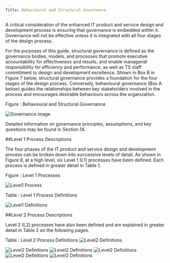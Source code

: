 ```yaml
---
Title: Behavioural and Structural Governance
---
```


A critical consideration of the enhanced IT product and service design and development process is ensuring that governance is embedded within it. Governance will not be effective unless it is integrated with all four stages of the design process.

For the purposes of this guide, structural governance is defined as the governance bodies, models, and processes that promote executive accountability for effectiveness and results, and enable managerial responsibility for efficiency and performance, as well as TS staff commitment to design and development excellence. Shown in Box B in Figure 7 below, structural governance provides a foundation for the four stages of the design process. Conversely, behavioural governance (Box A below) guides the relationships between key stakeholders involved in the process and encourages desirable behaviours across the organization.

Figure : Behavioural and Structural Governance

<img src="{{site.baseurl}}/images/Process_BehaviourAndStructural.png" alt="Governance image">

Detailed information on governance principles, assumptions, and key questions may be found in Section 14.

##Level 1 Process Descriptions

The four phases of the IT product and service design and development process can be broken down into successive levels of detail. As shown in Figure 8, at a high level, six Level 1 (L1) processes have been defined. Each process is defined in greater detail in Table 1.

Figure : Level 1 Processes

<img src="{{site.baseurl}}/images/Processes_Level1.png" alt="Level1 Process">

Table : Level 1 Process Definitions

<img src="{{site.baseurl}}/images/Processes_Level1Definitions.png" alt="Level1 Definitions">

##Level 2 Process Descriptions

Level 2 (L2) processes have also been defined and are explained in greater detail in Table 2 on the following pages.

Table : Level 2 Process Definitions
<img src="{{site.baseurl}}/images/Processes_Level2Definitions1.png" alt="Level2 Definitions">

<img src="{{site.baseurl}}/images/Processes_Level2Definitions2.png" alt="Level2 Definitions">

<img src="{{site.baseurl}}/images/Processes_Level2Definitions3.png" alt="Level2 Definitions">

<img src="{{site.baseurl}}/images/Processes_Level2Definitions4.png" alt="Level2 Definitions">

<img src="{{site.baseurl}}/images/Processes_Level2Definitions5.png" alt="Level2 Definitions">

<img src="{{site.baseurl}}/images/Processes_Level2Definitions6.png" alt="Level2 Definitions">


